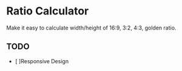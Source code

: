 # Ratio Calculator

Make it easy to calculate width/height of 16:9, 3:2, 4:3, golden ratio.

## TODO

* [ ]Responsive Design
